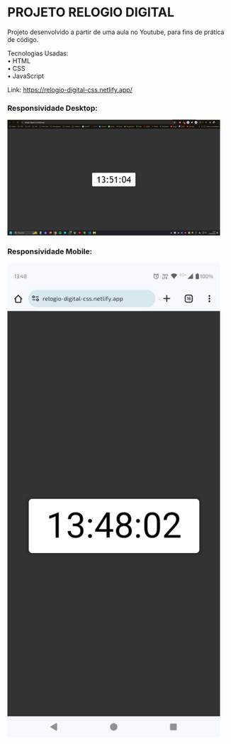 # PROJETO RELOGIO DIGITAL

Projeto desenvolvido a partir de uma aula no Youtube, para fins de prática de código.

Tecnologias Usadas: <br>
• HTML <br>
• CSS <br>
• JavaScript

Link: https://relogio-digital-css.netlify.app/

### Responsividade Desktop:
<img src="/readme/responsividade-desktop.png" width="480px">

### Responsividade Mobile:
<img src="/readme/android.jpg" width="480px">